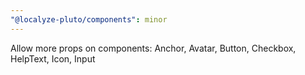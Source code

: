 ```yaml
---
"@localyze-pluto/components": minor
---
```


Allow more props on components: Anchor, Avatar, Button, Checkbox, HelpText, Icon, Input
